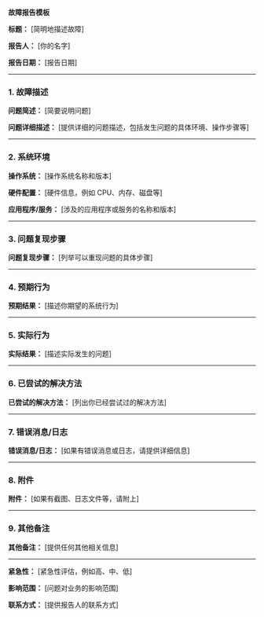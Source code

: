 **故障报告模板**

**标题：** [简明地描述故障]

**报告人：** [你的名字]

**报告日期：** [报告日期]

------

### 1. 故障描述

**问题简述：** [简要说明问题]

**问题详细描述：** [提供详细的问题描述，包括发生问题的具体环境、操作步骤等]

------

### 2. 系统环境

**操作系统：** [操作系统名称和版本]

**硬件配置：** [硬件信息，例如 CPU、内存、磁盘等]

**应用程序/服务：** [涉及的应用程序或服务的名称和版本]

------

### 3. 问题复现步骤

**问题复现步骤：** [列举可以重现问题的具体步骤]

------

### 4. 预期行为

**预期结果：** [描述你期望的系统行为]

------

### 5. 实际行为

**实际结果：** [描述实际发生的问题]

------

### 6. 已尝试的解决方法

**已尝试的解决方法：** [列出你已经尝试过的解决方法]

---

### 7. 错误消息/日志

**错误消息/日志：** [如果有错误消息或日志，请提供详细信息]

------

### 8. 附件

**附件：** [如果有截图、日志文件等，请附上]

------

### 9. 其他备注

**其他备注：** [提供任何其他相关信息]

------

**紧急性：** [紧急性评估，例如高、中、低]

**影响范围：** [问题对业务的影响范围]

**联系方式：** [提供报告人的联系方式]